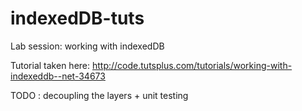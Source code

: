 indexedDB-tuts
==============
Lab session: working with indexedDB

Tutorial taken here: http://code.tutsplus.com/tutorials/working-with-indexeddb--net-34673

TODO : decoupling the layers + unit testing

